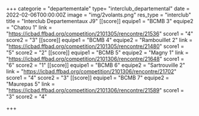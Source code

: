 +++
categorie = "departementale"
type= "interclub_departemental"
date = 2022-02-06T00:00:00Z
image = "img/2volants.png"
res_type = "interclub"
title = "Interclub Departementaux J9"
[[score]]
equipe1 = "BCMB 3"
equipe2 = "Chatou 1"
link = "https://icbad.ffbad.org/competition/2101305/rencontre/21536"
score1 = "4"
score2 = "3"
[[score]]
equipe1 = "BCMB 4"
equipe2 = "Rambouillet 2"
link = "https://icbad.ffbad.org/competition/2101305/rencontre/21480"
score1 = "5"
score2 = "2"
[[score]]
equipe1 = "BCMB 5"
equipe2 = "Magny 1"
link = "https://icbad.ffbad.org/competition/2101306/rencontre/21648"
score1 = "6"
score2 = "1"
[[score]]
equipe1 = "BCMB 6"
equipe2 = "Sartrouville 2"
link = "https://icbad.ffbad.org/competition/2101306/rencontre/21702"
score1 = "4"
score2 = "3"
[[score]]
equipe1 = "BCMB 7"
equipe2 = "Maurepas 5"
link = "https://icbad.ffbad.org/competition/2101306/rencontre/21589"
score1 = "3"
score2 = "4"

+++
